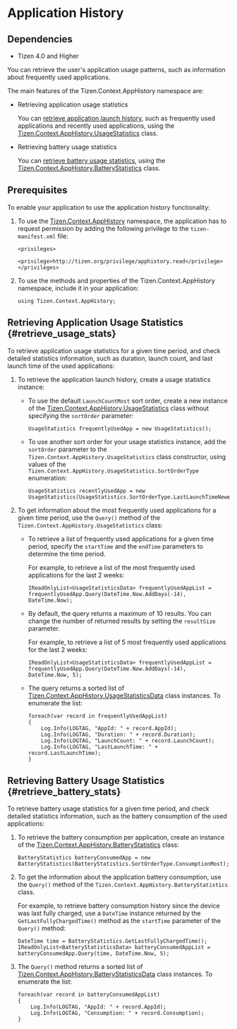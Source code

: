 Application History
===================

## Dependencies

- Tizen 4.0 and Higher

You can retrieve the user's application usage patterns, such as
information about frequently used applications.

The main features of the Tizen.Context.AppHistory namespace are:

-   Retrieving application usage statistics

    You can [retrieve application launch
    history](#retrieve_usage_stats), such as frequently used
    applications and recently used applications, using the
    [Tizen.Context.AppHistory.UsageStatistics](https://developer.tizen.org/dev-guide/csapi/classTizen_1_1Context_1_1AppHistory_1_1UsageStatisticsData.html) class.

- Retrieving battery usage statistics

    You can [retrieve battery usage
    statistics](#retrieve_battery_stats), using the
    [Tizen.Context.AppHistory.BatteryStatistics](https://developer.tizen.org/dev-guide/csapi/classTizen_1_1Context_1_1AppHistory_1_1BatteryStatistics.html) class.



Prerequisites
-------------

To enable your application to use the application history functionality:

1.  To use the
    [Tizen.Context.AppHistory](https://developer.tizen.org/dev-guide/csapi/namespaceTizen_1_1Context_1_1AppHistory.html)
    namespace, the application has to request permission by adding the
    following privilege to the `tizen-manifest.xml` file:

    ``` {.prettyprint}
    <privileges>
       <privilege>http://tizen.org/privilege/apphistory.read</privilege>
    </privileges>
    ```

2. To use the methods and properties of the Tizen.Context.AppHistory
    namespace, include it in your application:

    ``` {.prettyprint}
    using Tizen.Context.AppHistory;
    ```



Retrieving Application Usage Statistics {#retrieve_usage_stats}
---------------------------------------

To retrieve application usage statistics for a given time period, and
check detailed statistics information, such as duration, launch count,
and last launch time of the used applications:

1.  To retrieve the application launch history, create a usage
    statistics instance:
    -   To use the default `LaunchCountMost` sort order, create a new
        instance of the
        [Tizen.Context.AppHistory.UsageStatistics](https://developer.tizen.org/dev-guide/csapi/classTizen_1_1Context_1_1AppHistory_1_1UsageStatistics.html)
        class without specifying the `sortOrder` parameter:

        ``` {.prettyprint}
        UsageStatistics frequentlyUsedApp = new UsageStatistics();
        ```

    - To use another sort order for your usage statistics instance,
        add the `sortOrder` parameter to the
        `Tizen.Context.AppHistory.UsageStatistics` class constructor,
        using values of the
        `Tizen.Context.AppHistory.UsageStatistics.SortOrderType`
        enumeration:

        ``` {.prettyprint}
        UsageStatistics recentlyUsedApp = new UsageStatistics(UsageStatistics.SortOrderType.LastLaunchTimeNewest);
        ```

2. To get information about the most frequently used applications for a
    given time period, use the `Query()` method of the
    `Tizen.Context.AppHistory.UsageStatistics` class:
    -   To retrieve a list of frequently used applications for a given
        time period, specify the `startTime` and the `endTime`
        parameters to determine the time period.

        For example, to retrieve a list of the most frequently used
        applications for the last 2 weeks:

        ``` {.prettyprint}
        IReadOnlyList<UsageStatisticsData> frequentlyUsedAppList = frequentlyUsedApp.Query(DateTime.Now.AddDays(-14), DateTime.Now);
        ```

    - By default, the query returns a maximum of 10 results. You can
        change the number of returned results by setting the
        `resultSize` parameter.

        For example, to retrieve a list of 5 most frequently used
        applications for the last 2 weeks:

        ``` {.prettyprint}
        IReadOnlyList<UsageStatisticsData> frequentlyUsedAppList = frequentlyUsedApp.Query(DateTime.Now.AddDays(-14), DateTime.Now, 5);
        ```

    - The query returns a sorted list of
        [Tizen.Context.AppHistory.UsageStatisticsData](https://developer.tizen.org/dev-guide/csapi/classTizen_1_1Context_1_1AppHistory_1_1UsageStatisticsData.html)
        class instances. To enumerate the list:

        ``` {.prettyprint}
        foreach(var record in frequentlyUsedAppList)
        {
            Log.Info(LOGTAG, "AppId: " + record.AppId);
            Log.Info(LOGTAG, "Duration: " + record.Duration);
            Log.Info(LOGTAG, "LaunchCount: " + record.LaunchCount);
            Log.Info(LOGTAG, "LastLaunchTime: " + record.LastLaunchTime);
        }
        ```



Retrieving Battery Usage Statistics {#retrieve_battery_stats}
-----------------------------------

To retrieve battery usage statistics for a given time period, and check
detailed statistics information, such as the battery consumption of the
used applications:

1.  To retrieve the battery consumption per application, create an
    instance of the
    [Tizen.Context.AppHistory.BatteryStatistics](https://developer.tizen.org/dev-guide/csapi/classTizen_1_1Context_1_1AppHistory_1_1BatteryStatistics.html)
    class:

    ``` {.prettyprint}
    BatteryStatistics batteryConsumedApp = new BatteryStatistics(BatteryStatistics.SortOrderType.ConsumptionMost);
    ```

2. To get the information about the application battery consumption,
    use the `Query()` method of the
    `Tizen.Context.AppHistory.BatteryStatistics` class.

    For example, to retrieve battery consumption history since the
    device was last fully charged, use a `DateTime` instance returned by
    the `GetLastFullyChargedTime()` method as the `startTime` parameter
    of the `Query()` method:

    ``` {.prettyprint}
    DateTime time = BatteryStatistics.GetLastFullyChargedTime();
    IReadOnlyList<BatteryStatisticsData> batteryConsumedAppList = batteryConsumedApp.Query(time, DateTime.Now, 5);
    ```

3. The `Query()` method returns a sorted list of
    [Tizen.Context.AppHistory.BatteryStatisticsData](https://developer.tizen.org/dev-guide/csapi/classTizen_1_1Context_1_1AppHistory_1_1BatteryStatisticsData.html)
    class instances. To enumerate the list:

    ``` {.prettyprint}
    foreach(var record in batteryConsumedAppList)
    {
        Log.Info(LOGTAG, "AppId: " + record.AppId);
        Log.Info(LOGTAG, "Consumption: " + record.Consumption);
    }
    ```


